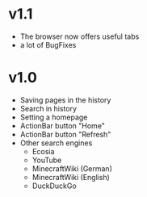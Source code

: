 # v1.1
* The browser now offers useful tabs
* a lot of BugFixes

# v1.0
* Saving pages in the history
* Search in history
* Setting a homepage
* ActionBar button "Home"
* ActionBar button "Refresh"
* Other search engines
  * Ecosia
  * YouTube
  * MinecraftWiki (German)
  * MinecraftWiki (English)
  * DuckDuckGo